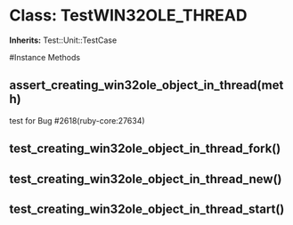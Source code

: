 # Class: TestWIN32OLE_THREAD
**Inherits:** Test::Unit::TestCase
    




#Instance Methods
## assert_creating_win32ole_object_in_thread(meth) [](#method-i-assert_creating_win32ole_object_in_thread)
test for Bug #2618(ruby-core:27634)

## test_creating_win32ole_object_in_thread_fork() [](#method-i-test_creating_win32ole_object_in_thread_fork)

## test_creating_win32ole_object_in_thread_new() [](#method-i-test_creating_win32ole_object_in_thread_new)

## test_creating_win32ole_object_in_thread_start() [](#method-i-test_creating_win32ole_object_in_thread_start)

